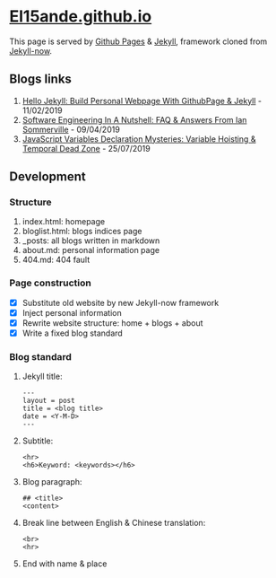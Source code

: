 # [El15ande.github.io](https://el15ande.github.io/)

This page is served by [Github Pages](https://pages.github.com/) & [Jekyll](https://jekyllrb.com/), framework cloned from [Jekyll-now](https://github.com/barryclark/jekyll-now).

## Blogs links

1. [Hello Jekyll: Build Personal Webpage With GithubPage & Jekyll](https://el15ande.github.io/Hello-Jekyll/) - 11/02/2019
2. [Software Engineering In A Nutshell: FAQ & Answers From Ian Sommerville](https://el15ande.github.io/Software-Engineering-FAQ/) - 09/04/2019
3. [JavaScript Variables Declaration Mysteries: Variable Hoisting & Temporal Dead Zone](http://localhost:4000/JS-Variable-Declaration-Mysteries/) - 25/07/2019

## Development

### Structure

1. index.html: homepage
2. bloglist.html: blogs indices page
3. _posts: all blogs written in markdown
4. about.md: personal information page
5. 404.md: 404 fault

### Page construction

- [x] Substitute old website by new Jekyll-now framework
- [x] Inject personal information
- [x] Rewrite website structure: home + blogs + about
- [x] Write a fixed blog standard

### Blog standard

1. Jekyll title:
    ```
    ---
    layout = post
    title = <blog title>
    date = <Y-M-D>
    ---
    ```
2. Subtitle:
    ```
    <hr>
    <h6>Keyword: <keywords></h6>
    ```
3. Blog paragraph:
    ```
    ## <title>
    <content>
    ```
4. Break line between English & Chinese translation:
    ```
    <br>
    <hr>
    ```
5. End with name & place